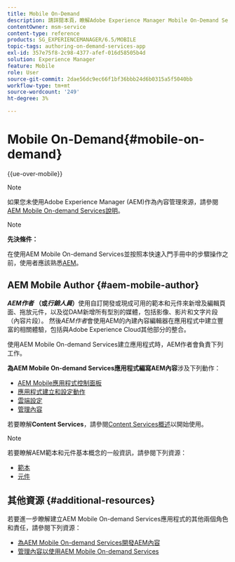 ```yaml
---
title: Mobile On-Demand
description: 請詳閱本頁，瞭解Adobe Experience Manager Mobile On-Demand Services作者的角色和責任。
contentOwner: msm-service
content-type: reference
products: SG_EXPERIENCEMANAGER/6.5/MOBILE
topic-tags: authoring-on-demand-services-app
exl-id: 357e75f8-2c98-4377-afef-016d58505b4d
solution: Experience Manager
feature: Mobile
role: User
source-git-commit: 2dae56dc9ec66f1bf36bbb24d6b0315a5f5040bb
workflow-type: tm+mt
source-wordcount: '249'
ht-degree: 3%

---
```


# Mobile On-Demand{#mobile-on-demand}

{{ue-over-mobile}}

>[!NOTE]
>
>如果您未使用Adobe Experience Manager (AEM)作為內容管理來源，請參閱[AEM Mobile On-demand Services說明](https://helpx.adobe.com/digital-publishing-solution/topics.html)。

>[!NOTE]
>
>**先決條件：**
>
>在使用AEM Mobile On-demand Services並按照本快速入門手冊中的步驟操作之前，使用者應該熟悉[AEM](/help/sites-deploying/deploy.md)。

## AEM Mobile Author {#aem-mobile-author}

***AEM作者* （或&#x200B;*行銷人員*）**&#x200B;使用自訂開發或現成可用的範本和元件來新增及編輯頁面、拖放元件，以及從DAM新增所有型別的媒體，包括影像、影片和文字片段（內容片段）。 然後&#x200B;*AEM作者*會使用AEM的內建內容編輯器在應用程式中建立豐富的相關體驗，包括與Adobe Experience Cloud其他部分的整合。

使用AEM Mobile On-demand Services建立應用程式時，AEM作者會負責下列工作。

**為AEM Mobile On-demand Services應用程式編寫AEM內容**&#x200B;涉及下列動作：

* [AEM Mobile應用程式控制面板](/help/mobile/mobile-apps-ondemand-application-dashboard.md)
* [應用程式建立和設定動作](/help/mobile/mobile-apps-ondemand-application-create-configure-action.md)
* [雲端設定](/help/mobile/mobile-on-demand-associating-an-on-demand-app-to-cloud-configuration.md)
* [管理內容](/help/mobile/mobile-apps-ondemand-manage-content-ondemand.md)

若要瞭解&#x200B;**Content Services**，請參閱[Content Services概述](/help/mobile/develop-content-as-a-service.md)以開始使用。

>[!NOTE]
>
>若要瞭解AEM範本和元件基本概念的一般資訊，請參閱下列資源：
>
>* [範本](/help/sites-developing/templates.md)
>* [元件](/help/sites-developing/components.md)
>

## 其他資源 {#additional-resources}

若要進一步瞭解建立AEM Mobile On-demand Services應用程式的其他兩個角色和責任，請參閱下列資源：

* [為AEM Mobile On-demand Services開發AEM內容](/help/mobile/aem-mobile-on-demand.md)
* [管理內容以使用AEM Mobile On-demand Services](/help/mobile/aem-mobile.md)
